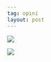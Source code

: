 ```yaml
---
tag: opini
layout: post
---
```


![](https://instagram.fupg1-1.fna.fbcdn.net/vp/d2383ae126ea24fef01d747fad5605cc/5D06335E/t51.2885-15/e35/52880828_439260040144273_8516303809660454672_n.jpg?_nc_ht=instagram.fupg1-1.fna.fbcdn.net&_nc_cat=101)

![](https://instagram.fupg1-1.fna.fbcdn.net/vp/baf9076954ce3d986a223760906c874e/5D220871/t51.2885-15/e35/39741576_2236708783014826_1786029912017076224_n.jpg?_nc_ht=instagram.fupg1-1.fna.fbcdn.net&_nc_cat=110)